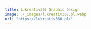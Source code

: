 ```yaml
---
title: Lukreativ360 Graphic Design
image: ./_images/lukreativ360.pl.webp
url: "https://lukreativ360.pl/"
---
```

